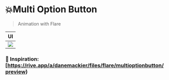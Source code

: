 # 💥Multi Option Button

> Animation with Flare



|UI|
|--|
|<img src='https://github.com/arleyhr/flutter_challenges/blob/develop/multi_option_flare/screenshots/demo.gif?raw=true' />


### 🌌 Inspiration: [https://rive.app/a/danemackier/files/flare/multioptionbutton/preview)